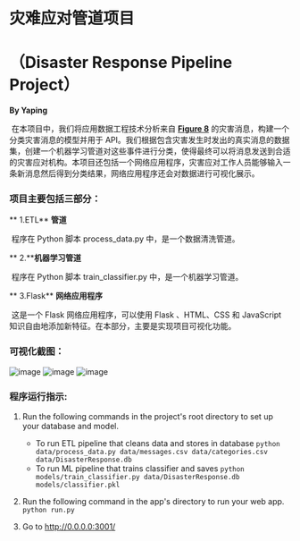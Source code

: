 #      

#                       灾难应对管道项目

#        （Disaster Response Pipeline Project）

**By Yaping**



​        在本项目中，我们将应用数据工程技术分析来自 [**Figure 8**](https://www.figure-eight.com/) 的灾害消息，构建一个分类灾害消息的模型并用于 API。我们根据包含灾害发生时发出的真实消息的数据集，创建一个机器学习管道对这些事件进行分类，使得最终可以将消息发送到合适的灾害应对机构。本项目还包括一个网络应用程序，灾害应对工作人员能够输入一条新消息然后得到分类结果，网络应用程序还会对数据进行可视化展示。

###        项目主要包括三部分：

**  1.ETL** **管道**

​       程序在 Python 脚本 process_data.py 中，是一个数据清洗管道。

**  2.****机器学习管道**

​       程序在 Python 脚本 train_classifier.py 中，是一个机器学习管道。

**  3.Flask** **网络应用程序**

​      这是一个 Flask 网络应用程序，可以使用 Flask 、HTML、CSS 和 JavaScript 知识自由地添加新特征。在本部分，主要是实现项目可视化功能。



###          可视化截图：


![image](https://github.com/YapingZ/Disaster-Resposne-Project/blob/master/images/1.png)
![image](https://github.com/YapingZ/Disaster-Resposne-Project/blob/master/images/2.png)
![image](https://github.com/YapingZ/Disaster-Resposne-Project/blob/master/images/3.png)




### 程序运行指示:

1. Run the following commands in the project's root directory to set up your database and model.

    - To run ETL pipeline that cleans data and stores in database
        `python data/process_data.py data/messages.csv data/categories.csv data/DisasterResponse.db`
    - To run ML pipeline that trains classifier and saves
        `python models/train_classifier.py data/DisasterResponse.db models/classifier.pkl`

2. Run the following command in the app's directory to run your web app.
    `python run.py`

3. Go to http://0.0.0.0:3001/

